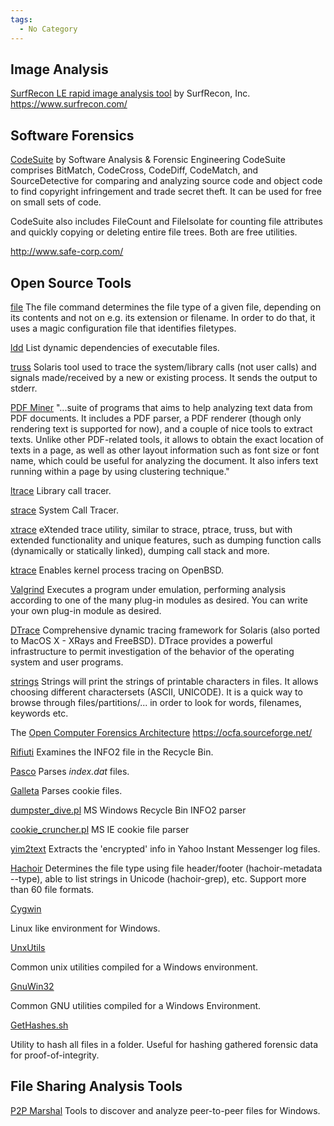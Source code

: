 ```yaml
---
tags:
  - No Category
---
```

## Image Analysis

[SurfRecon LE rapid image analysis tool](surfrecon_le_rapid_image_analysis_tool.md) by SurfRecon, Inc.
<https://www.surfrecon.com/>

## Software Forensics

[CodeSuite](codesuite.md) by Software Analysis & Forensic Engineering
CodeSuite comprises BitMatch, CodeCross, CodeDiff, CodeMatch, and
SourceDetective for comparing and analyzing source code and object code
to find copyright infringement and trade secret theft. It can be used
for free on small sets of code.

CodeSuite also includes FileCount and FileIsolate for counting file
attributes and quickly copying or deleting entire file trees. Both are
free utilities.

<http://www.safe-corp.com/>

## Open Source Tools

[file](file.md)
The file command determines the file type of a given file, depending on
its contents and not on e.g. its extension or filename. In order to do
that, it uses a magic configuration file that identifies filetypes.

<!-- -->

[ldd](https://linux.die.net/man/1/ldd)
List dynamic dependencies of executable files.

<!-- -->

[truss](https://docs.oracle.com/cd/E88353_01/html/E37839/truss-1.html)
Solaris tool used to trace the system/library calls (not user calls) and
signals made/received by a new or existing process. It sends the output
to stderr.

<!-- -->

[PDF Miner](https://www.unixuser.org/~euske/python/pdfminer/index.html)
"...suite of programs that aims to help analyzing text data from PDF
documents. It includes a PDF parser, a PDF renderer (though only
rendering text is supported for now), and a couple of nice tools to
extract texts. Unlike other PDF-related tools, it allows to obtain the
exact location of texts in a page, as well as other layout information
such as font size or font name, which could be useful for analyzing the
document. It also infers text running within a page by using clustering
technique."

<!-- -->

[ltrace](https://linux.die.net/man/1/ltrace)
Library call tracer.

<!-- -->

[strace](https://sourceforge.net/projects/strace/)
System Call Tracer.

<!-- -->

[xtrace](https://sourceforge.net/projects/xtrace/)
eXtended trace utility, similar to strace, ptrace, truss, but with
extended functionality and unique features, such as dumping function
calls (dynamically or statically linked), dumping call stack and more.

<!-- -->

[ktrace](http://www.openbsd.org/cgi-bin/man.cgi?query=ktrace&apropos=0&sektion=0&manpath=OpenBSD+Current&arch=i386&format=html)
Enables kernel process tracing on OpenBSD.

<!-- -->

[Valgrind](https://valgrind.org/)
Executes a program under emulation, performing analysis according to one
of the many plug-in modules as desired. You can write your own plug-in
module as desired.

<!-- -->

[DTrace](https://www.oracle.com/it-infrastructure/)
Comprehensive dynamic tracing framework for Solaris (also ported to
MacOS X - XRays and FreeBSD). DTrace provides a powerful infrastructure
to permit investigation of the behavior of the operating system and user
programs.

<!-- -->

[strings](strings.md)
Strings will print the strings of printable characters in files. It
allows choosing different charactersets (ASCII, UNICODE). It is a quick
way to browse through files/partitions/... in order to look for words,
filenames, keywords etc.

<!-- -->

The [Open Computer Forensics Architecture](open_computer_forensics_architecture.md)
<https://ocfa.sourceforge.net/>

<!-- -->

[Rifiuti](https://www.mcafee.com/)
Examines the INFO2 file in the Recycle Bin.

<!-- -->

[Pasco](https://www.mcafee.com/)
Parses *index.dat* files.

<!-- -->

[Galleta](https://www.mcafee.com/)
Parses cookie files.

<!-- -->

[dumpster_dive.pl](https://jafat.sourceforge.net/files.html)
MS Windows Recycle Bin INFO2 parser

<!-- -->

[cookie_cruncher.pl](https://jafat.sourceforge.net/files.html)
MS IE cookie file parser

<!-- -->

[yim2text](http://www.1vs0.com/tools.html)
Extracts the 'encrypted' info in Yahoo Instant Messenger log files.

<!-- -->

[Hachoir](hachoir.md)
Determines the file type using file header/footer (hachoir-metadata
--type), able to list strings in Unicode (hachoir-grep), etc. Support
more than 60 file formats.

<!-- -->

[Cygwin](cygwin.md)

Linux like environment for Windows.

<!-- -->

[UnxUtils](https://unxutils.sourceforge.net/)

Common unix utilities compiled for a Windows environment.

<!-- -->

[GnuWin32](https://gnuwin32.sourceforge.net/)

Common GNU utilities compiled for a Windows Environment.

<!-- -->

[GetHashes.sh](https://bitbucket.org/stewdebaker/unix-hashing-script)

Utility to hash all files in a folder. Useful for hashing gathered
forensic data for proof-of-integrity.

## File Sharing Analysis Tools

[P2P Marshal](p2pmarshal.md)
Tools to discover and analyze peer-to-peer files for Windows.
